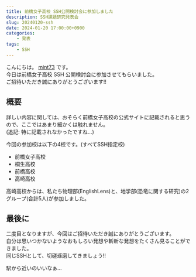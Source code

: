 ```yaml
---
title: 前橋女子高校 SSH公開検討会に参加しました
description: SSH課題研究発表会
slug: 20240120-ssh
date: 2024-01-20 17:00:00+0900
categories:
    - 発表
tags:
    - SSH
---
```


こんにちは。 [mint73](https://github.com/mint73) です。<br />
今日は前橋女子高校 SSH 公開検討会に参加させてもらいました。<br />
ご招待いただき誠にありがとうございます!!

## 概要
詳しい内容に関しては、おそらく前橋女子高校の公式サイトに記載されると思うので、ここではあまり細かくは触れません。<br />
(追記: 特に記載されなかったですね…)

今回の参加校は以下の4校です。(すべてSSH指定校)
- 前橋女子高校
- 桐生高校
- 前橋高校
- 高崎高校

高崎高校からは、私たち物理部(EnglishLens)と、地学部(恐竜に関する研究)の2グループ(合計5人)が参加しました。

## 最後に
二度目となりますが、今回はご招待いただき誠にありがとうございます。<br />
自分は思いつかないようなおもしろい発想や斬新な発想をたくさん見ることができました。<br />
同じSSHとして、切磋琢磨してきましょう!!

駅から近いのいいなぁ…
